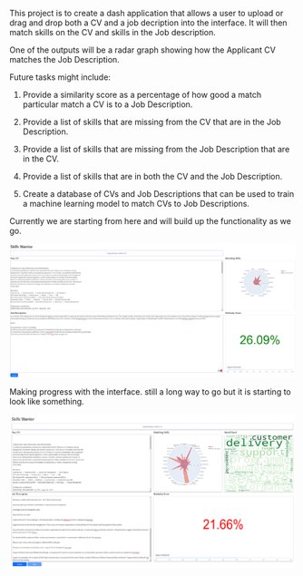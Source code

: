 This project is to create a  dash application that allows a user to upload or drag and drop both a CV and a job decription into the interface. It will then match skills on the CV and skills in the Job description.<p>
One of the outputs will be a radar graph showing how the Applicant CV matches the Job Description.<p>

Future tasks might include:<p>
1. Provide a similarity score as a percentage of how good a match particular match a CV is to a Job Description.<p>
2. Provide a list of skills that are missing from the CV that are in the Job Description.<p>
3. Provide a list of skills that are missing from the Job Description that are in the CV.<p>
4. Provide a list of skills that are in both the CV and the Job Description.<p>
5. Create a database of CVs and Job Descriptions that can be used to train a machine learning model to match CVs to Job Descriptions.<p>

Currently we are starting from here and will build up the functionality as we go.<p>

![img.png](img.png)

Making progress with the interface. still a long way to go but it is starting to look like something.<p>

![image-1.png](image-1.png)